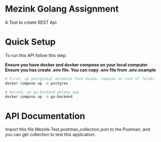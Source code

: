 # Mezink Golang Assignment
A Test to create REST Api.


# Quick Setup
To run this API follow this step:

**Ensure you have docker and docker compose on your local computer**
**Ensure you has create .env file. You can copy .env file from .env.example**

```bash
# First, up postgresql database form docker compose on root of folder
docker compose up -d postgres

# Second, up go-backend golang app
docker compose up -d go-backend
```

# API Documentation
Import this file Mezink-Test.postman_collection.json to the Postman, and you can get collection to test this application.
